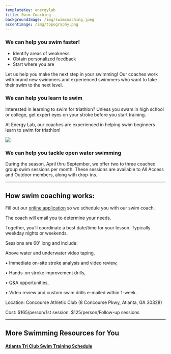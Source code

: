 ```yaml
---
templateKey: energylab
title: Swim Coaching
backgroundImage: /img/swimcoaching.jpeg
accentimage: /img/topography.png
---
```

### We can help you swim faster!

* Identify areas of weakness
* Obtain personalized feedback
* Start where you are

Let us help you make the next step in your swimming! Our coaches work with brand new swimmers and experienced swimmers who want to take their swim to the next level.

### We can help you learn to swim

Interested in learning to swim for triathlon? Unless you swam in high school or college, get expert eyes on your stroke before you start training.

At Energy Lab, our coaches are experienced in helping swim beginners learn to swim for triathlon!

![](https://energylabatl.com/2017/wp-content/uploads/2017/05/18556977_10154766414597746_971767310805515168_n.jpg)

### We can help you tackle open water swimming

During the season, April thru September, we offer two to three coached group swim sessions per month. These sessions are available to All Access and Outdoor members, along with drop-ins.

- - -

## How swim coaching works:

Fill out our [online application](https://goo.gl/forms/NrTJmnJyUMrmSgJq1) so we schedule you with our swim coach. 

The coach will email you to determine your needs.

Together, you’ll coordinate a best date/time for your lesson. Typically weekday nights or weekends.

Sessions are 60' long and include:

Above water and underwater video taping,

• Immediate on-site stroke analysis and video review,

• Hands-on stroke improvement drills,

•  Q&A opportunities,

• Video review and custom swim drills e-mailed within 1-week.

Location: Concourse Athletic Club (8 Concourse Pkwy, Atlanta, GA 30328)

Cost: $165/person/1st session. $125/person/Follow-up sessions   

- - -

## More Swimming Resources for You

#### [Atlanta Tri Club Swim Training Schedule](https://clients.mindbodyonline.com/classic/ws?studioid=30262&stype=-7&sView=week&sLoc=0)